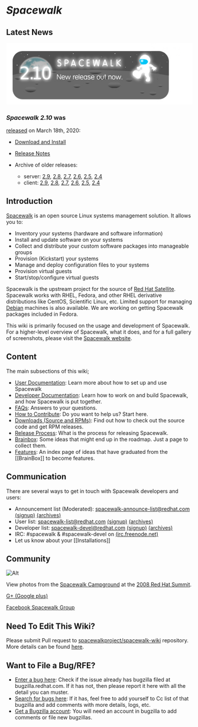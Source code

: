 # *Spacewalk*

## __Latest News__


![Alt](images/210release.png?raw=True)



### *Spacewalk 2.10* was
[released](https://github.com/spacewalkproject/spacewalk/wiki/Spacewalk-releases) on March 18th, 2020:

 * [Download and Install](HowToInstall)

 * [Release Notes](ReleaseNotes210)

 * Archive of older releases:
   * server:
     [2.9](https://copr.fedorainfracloud.org/coprs/g/spacewalkproject/spacewalk-2.9/),
     [2.8](https://copr.fedorainfracloud.org/coprs/g/spacewalkproject/spacewalk-2.8/),
     [2.7](https://copr-be.cloud.fedoraproject.org/archive/spacewalk/2.7/),
     [2.6](https://copr-be.cloud.fedoraproject.org/archive/spacewalk/2.6/),
     [2.5](https://copr-be.cloud.fedoraproject.org/archive/spacewalk/2.5/),
     [2.4](https://copr-be.cloud.fedoraproject.org/archive/spacewalk/2.4/)
   * client:
     [2.9](https://copr.fedorainfracloud.org/coprs/g/spacewalkproject/spacewalk-2.9-client/),
     [2.8](https://copr.fedorainfracloud.org/coprs/g/spacewalkproject/spacewalk-2.8-client/),
     [2.7](https://copr-be.cloud.fedoraproject.org/archive/spacewalk/2.7-client/),
     [2.6](https://copr-be.cloud.fedoraproject.org/archive/spacewalk/2.6-client/),
     [2.5](https://copr-be.cloud.fedoraproject.org/archive/spacewalk/2.5-client/),
     [2.4](https://copr-be.cloud.fedoraproject.org/archive/spacewalk/2.4-client/)

## __Introduction__

[Spacewalk](https://spacewalkproject.github.io/) is an open source Linux systems management solution.  It allows you to:

 * Inventory your systems (hardware and software information)
 * Install and update software on your systems
 * Collect and distribute your custom software packages into manageable groups
 * Provision (Kickstart) your systems
 * Manage and deploy configuration files to your systems
 * Provision virtual guests
 * Start/stop/configure virtual guests

Spacewalk is the upstream project for the source of [Red Hat Satellite](http://www.redhat.com/red_hat_network/). Spacewalk works with RHEL, Fedora, and other RHEL derivative distributions like CentOS, Scientific Linux, etc. Limited support for managing [Debian](RegisteringClients#debian) machines is also available. We are working on getting Spacewalk packages included in Fedora.

This wiki is primarily focused on the usage and development of Spacewalk. For a higher-level overview of Spacewalk, what it does, and for a full gallery of screenshots, please visit the [Spacewalk website](https://spacewalkproject.github.io).
## __Content__

The main subsections of this wiki;

 * [User Documentation](UserDocs): Learn more about how to set up and use Spacewalk
 * [Developer Documentation](DeveloperDocs): Learn how to work on and build Spacewalk, and how Spacewalk is put together.
 * [FAQs](SpacewalkFaq): Answers to your questions.
 * [How to Contribute](Contribute): Do you want to help us? Start here.
 * [Downloads (Source and RPMs)](DownloadIt): Find out how to check out the source code and get RPM releases.
 * [Release Process](ReleaseProcess): What is the process for releasing Spacewalk.
 * [Brainbox](BrainBox): Some ideas that might end up in the roadmap. Just a page to collect them.
 * [Features](Features): An index page of ideas that have graduated from the [[BrainBox]] to become features.

## __Communication__

There are several ways to get in touch with Spacewalk developers and users:

 * Announcement list (Moderated): spacewalk-announce-list@redhat.com [(signup)](https://www.redhat.com/mailman/listinfo/spacewalk-announce-list) [(archives)](https://www.redhat.com/archives/spacewalk-announce-list/)
 * User list: spacewalk-list@redhat.com [(signup)](https://www.redhat.com/mailman/listinfo/spacewalk-list) [(archives)](https://www.redhat.com/archives/spacewalk-list/)
 * Developer list: spacewalk-devel@redhat.com [(signup)](https://www.redhat.com/mailman/listinfo/spacewalk-devel) [(archives)](https://www.redhat.com/archives/spacewalk-devel/)
 * IRC: #spacewalk & #spacewalk-devel on [(irc.freenode.net)](http://freenode.net/)
 * Let us know about your [[Installations]]

## __Community__

![Alt](http://farm4.static.flickr.com/3257/2594729312_4c72913c2c_m.jpg)


View photos from the [Spacewalk Campground](http://www.flickr.com/photos/mairin/sets/72157605713726653/) at the [2008 Red Hat Summit](http://redhat.com/summit).

[G+ (Google plus)](https://plus.google.com/111907808094365263361/posts)

[Facebook Spacewalk Group](https://www.facebook.com/groups/108094892955/)
## __Need To Edit This Wiki?__

Please submit Pull request to [spacewalkproject/spacewalk-wiki](https://github.com/spacewalkproject/spacewalk-wiki) repository. More details can be found [here](WikiContribute).

## __Want to File a Bug/RFE?__

 * [Enter a bug here](https://bugzilla.redhat.com/enter_bug.cgi?product=Spacewalk): Check if the issue already has bugzilla filed at bugzilla.redhat.com. If it has not, then please report it here with all the detail you can muster.
 * [Search for bugs here](https://bugzilla.redhat.com/query.cgi?product=Spacewalk): If it has, feel free to add yourself to Cc list of that bugzilla and add comments with more details, logs, etc.
 * [Get a Bugzilla account](https://bugzilla.redhat.com/createaccount.cgi): You will need an account in bugzilla to add comments or file new bugzillas.

